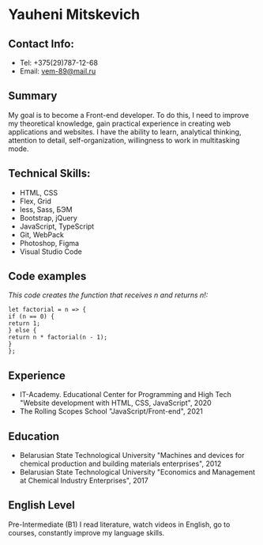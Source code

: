 # Yauheni Mitskevich
## Contact Info:
- Tel: +375(29)787-12-68
- Email: vem-89@mail.ru

## Summary
My goal is to become a Front-end developer. To do this, I need to improve my theoretical knowledge, gain practical experience in creating web applications and websites. I have the ability to learn, analytical thinking, attention to detail, self-organization, willingness to work in multitasking mode.

## Technical Skills:
- HTML, CSS
- Flex, Grid
- less, Sass, БЭМ
- Bootstrap, jQuery
- JavaScript, TypeScript
- Git, WebPack
- Photoshop, Figma
- Visual Studio Code

## Code examples
_This code creates the function that receives n and returns n!:_
```
let factorial = n => {
if (n == 0) {
return 1;
} else {
return n * factorial(n - 1);
}
};
```

## Experience
- IT-Academy. Educational Center for Programming and High Tech "Website development with HTML, CSS, JavaScript", 2020
- The Rolling Scopes School "JavaScript/Front-end", 2021


## Education
* Belarusian State Technological University "Machines and devices for chemical production and building materials enterprises", 2012
* Belarusian State Technological University "Economics and Management at Chemical Industry Enterprises", 2017

## English Level
Pre-Intermediate (B1) I read literature, watch videos in English, go to courses, constantly improve my language skills.
